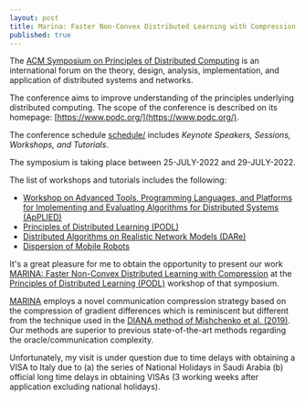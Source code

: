 ```yaml
---
layout: post
title: Marina: Faster Non-Convex Distributed Learning with Compression on ACM PODC 2022
published: true
---
```


The [ACM Symposium on Principles of Distributed Computing](https://www.podc.org/about/) is an international forum on the theory, design, analysis, implementation, and application of distributed systems and networks.

The conference aims to improve understanding of the principles underlying distributed computing. The scope of the conference is described on its homepage: [https://www.podc.org/](https://www.podc.org/).

The conference schedule [schedule/](https://www.podc.org/podc2022/schedule/) includes *Keynote Speakers, Sessions, Workshops, and Tutorials*.

The symposium is taking place between 25-JULY-2022 and 29-JULY-2022.

The list of workshops and tutorials includes the following:

* [Workshop on Advanced Tools, Programming Languages, and Platforms for Implementing and Evaluating Algorithms for Distributed Systems (ApPLIED)](https://www.cse.chalmers.se/~elad/ApPLIED2022/)
* [Principles of Distributed Learning (PODL)](https://dcl.epfl.ch/site/podc2022)
* [Distributed Algorithms on Realistic Network Models (DARe)](https://podc-dare.github.io/)
* [Dispersion of Mobile Robots](https://sites.google.com/view/dispersion-mobilerobots-podc22/)

It's a great pleasure for me to obtain the opportunity to present our work [MARINA: Faster Non-Convex Distributed Learning with Compression](https://arxiv.org/abs/2102.07845) at the [Principles of Distributed Learning (PODL)](https://dcl.epfl.ch/site/podc2022) workshop of that symposium.

[MARINA](https://arxiv.org/abs/2102.07845) employs a novel communication compression strategy based on the compression of gradient differences which is reminiscent but different from the technique used in the [DIANA method of Mishchenko et al. (2019)](https://arxiv.org/abs/1901.09269). Our methods are superior to previous state-of-the-art methods regarding the oracle/communication complexity. 

Unfortunately, my visit is under question due to time delays with obtaining a VISA to Italy due to (a) the series of National Holidays in Saudi Arabia (b) official long time delays in obtaining VISAs (3 working weeks after application excluding national holidays).
